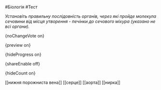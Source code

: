 #Біологія #Тест

*Установіть правильну послідовність органів, через які пройде молекула сечовини від місця утворення - печінки до сечового міхура (указано не всі органи).*

{noChangeVote on}

{preview on}

{hideProgress on}

{shareEnable off}

{hideCount on}

[[нижня порожниста вена]]
[[серце]]
[[аорта]]
[[нирка]]

